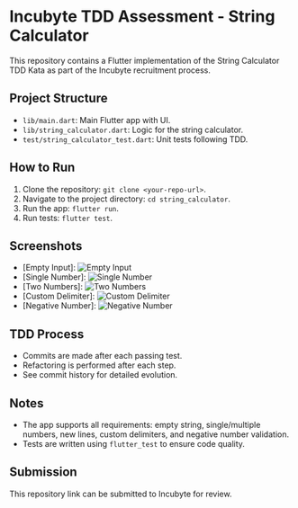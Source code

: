 
# Incubyte TDD Assessment - String Calculator

This repository contains a Flutter implementation of the String Calculator TDD Kata as part of the Incubyte recruitment process.

## Project Structure
- `lib/main.dart`: Main Flutter app with UI.
- `lib/string_calculator.dart`: Logic for the string calculator.
- `test/string_calculator_test.dart`: Unit tests following TDD.

## How to Run
1. Clone the repository: `git clone <your-repo-url>`.
2. Navigate to the project directory: `cd string_calculator`.
3. Run the app: `flutter run`.
4. Run tests: `flutter test`.

## Screenshots
- [Empty Input]: ![Empty Input](./screenshots/empty_input.png)
- [Single Number]: ![Single Number](./screenshots/single_number.png)
- [Two Numbers]: ![Two Numbers](./screenshots/two_numbers.png)
- [Custom Delimiter]: ![Custom Delimiter](./screenshots/custom_delimiter.png)
- [Negative Number]: ![Negative Number](./screenshots/negative_number.png)

## TDD Process
- Commits are made after each passing test.
- Refactoring is performed after each step.
- See commit history for detailed evolution.

## Notes
- The app supports all requirements: empty string, single/multiple numbers, new lines, custom delimiters, and negative number validation.
- Tests are written using `flutter_test` to ensure code quality.

## Submission
This repository link can be submitted to Incubyte for review.